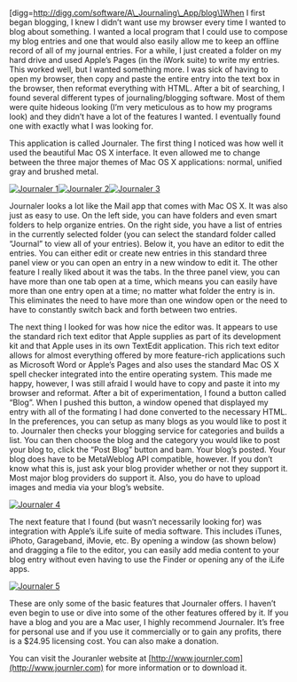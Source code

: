 \[digg=http://digg.com/software/A\_Journaling\_App/blog\]When I first began blogging, I knew I didn’t want use my browser every time I wanted to blog about something. I wanted a local program that I could use to compose my blog entries and one that would also easily allow me to keep an offline record of all of my journal entries. For a while, I just created a folder on my hard drive and used Apple’s Pages (in the iWork suite) to write my entries. This worked well, but I wanted something more. I was sick of having to open my browser, then copy and paste the entire entry into the text box in the browser, then reformat everything with HTML. After a bit of searching, I found several different types of journaling/blogging software. Most of them were quite hideous looking (I’m very meticulous as to how my programs look) and they didn’t have a lot of the features I wanted. I eventually found one with exactly what I was looking for.

This application is called Journaler. The first thing I noticed was how well it used the beautiful Mac OS X interface. It even allowed me to change between the three major themes of Mac OS X applications: normal, unified gray and brushed metal.

[![Journaler 1](/files/2007/02/picture-1.thumbnail.png)](https://blog.alexseifert.com/wp-content/uploads/2007/02/picture-1-2.png "Journaler 1")[![Journaler 2](/files/2007/02/picture-2.thumbnail.png)](https://blog.alexseifert.com/wp-content/uploads/2007/02/picture-2-2.png "Journaler 2")[![Journaler 3](/files/2007/02/picture-3.thumbnail.png)](https://blog.alexseifert.com/wp-content/uploads/2007/02/picture-3-1.png "Journaler 3")

Journaler looks a lot like the Mail app that comes with Mac OS X. It was also just as easy to use. On the left side, you can have folders and even smart folders to help organize entries. On the right side, you have a list of entries in the currently selected folder (you can select the standard folder called “Journal” to view all of your entries). Below it, you have an editor to edit the entries. You can either edit or create new entries in this standard three panel view or you can open an entry in a new window to edit it. The other feature I really liked about it was the tabs. In the three panel view, you can have more than one tab open at a time, which means you can easily have more than one entry open at a time; no matter what folder the entry is in. This eliminates the need to have more than one window open or the need to have to constantly switch back and forth between two entries.

The next thing I looked for was how nice the editor was. It appears to use the standard rich text editor that Apple supplies as part of its development kit and that Apple uses in its own TextEdit application. This rich text editor allows for almost everything offered by more feature-rich applications such as Microsoft Word or Apple’s Pages and also uses the standard Mac OS X spell checker integrated into the entire operating system. This made me happy, however, I was still afraid I would have to copy and paste it into my browser and reformat. After a bit of experimentation, I found a button called “Blog”. When I pushed this button, a window opened that displayed my entry with all of the formating I had done converted to the necessary HTML. In the preferences, you can setup as many blogs as you would like to post it to. Journaler then checks your blogging service for categories and builds a list. You can then choose the blog and the category you would like to post your blog to, click the “Post Blog” button and bam. Your blog’s posted. Your blog does have to be MetaWeblog API compatible, however. If you don’t know what this is, just ask your blog provider whether or not they support it. Most major blog providers do support it. Also, you do have to upload images and media via your blog’s website.

[![Journaler 4](/files/2007/02/picture-4.thumbnail.png)](https://blog.alexseifert.com/wp-content/uploads/2007/02/picture-4-1.png "Journaler 4")

The next feature that I found (but wasn’t necessarily looking for) was integration with Apple’s iLife suite of media software. This includes iTunes, iPhoto, Garageband, iMovie, etc. By opening a window (as shown below) and dragging a file to the editor, you can easily add media content to your blog entry without even having to use the Finder or opening any of the iLife apps.

[![Journaler 5](/files/2007/02/picture-5.thumbnail.png)](https://blog.alexseifert.com/wp-content/uploads/2007/02/picture-5-1.png "Journaler 5")

These are only some of the basic features that Journaler offers. I haven’t even begin to use or dive into some of the other features offered by it. If you have a blog and you are a Mac user, I highly recommend Journaler. It’s free for personal use and if you use it commercially or to gain any profits, there is a $24.95 licensing cost. You can also make a donation.

You can visit the Jouranler website at [http://www.journler.com](http://www.journler.com) for more information or to download it.